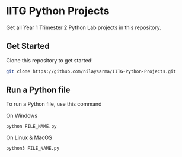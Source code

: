# IITG Python Projects
Get all Year 1 Trimester 2 Python Lab projects in this repository.

## Get Started
Clone this repository to get started!
```sh
git clone https://github.com/nilaysarma/IITG-Python-Projects.git
```

## Run a Python file
To run a Python file, use this command

On Windows
```
python FILE_NAME.py
```
On Linux & MacOS
```
python3 FILE_NAME.py
```